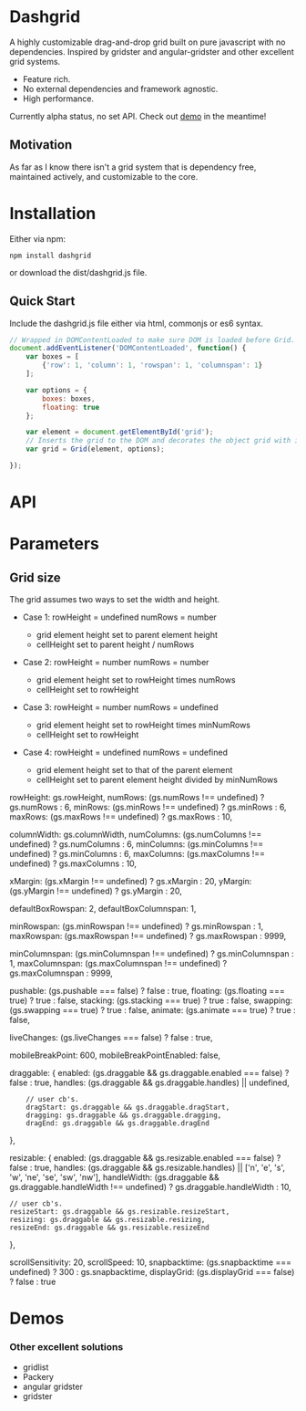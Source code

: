 # Dashgrid

A highly customizable drag-and-drop grid built on pure javascript with no
dependencies. Inspired by gridster and angular-gridster and other excellent grid
systems.

* Feature rich.
* No external dependencies and framework agnostic.
* High performance.

Currently alpha status, no set API.
Check out [demo](http://samiralajmovic.github.io/dashgrid) in the meantime!

## Motivation

As far as I know there isn't a grid system that is dependency free, maintained actively,
and customizable to the core.

# Installation

Either via npm:
```shell
npm install dashgrid
```

or download the dist/dashgrid.js file.

## Quick Start

Include the dashgrid.js file either via html, commonjs or es6 syntax.

```javascript
// Wrapped in DOMContentLoaded to make sure DOM is loaded before Grid.
document.addEventListener('DOMContentLoaded', function() {
    var boxes = [
        {'row': 1, 'column': 1, 'rowspan': 1, 'columnspan': 1}
    ];

    var options = {
        boxes: boxes,
        floating: true
    };

    var element = document.getElementById('grid');
    // Inserts the grid to the DOM and decorates the object grid with its API.
    var grid = Grid(element, options);

});
```

# API

# Parameters

## Grid size

The grid assumes two ways to set the width and height.

* Case 1:
    rowHeight = undefined
    numRows = number

    * grid element height set to parent element height
    * cellHeight set to parent height / numRows

* Case 2:
    rowHeight = number
    numRows = number

    * grid element height set to rowHeight times numRows
    * cellHeight set to rowHeight

* Case 3:
    rowHeight = number
    numRows = undefined

    * grid element height set to rowHeight times minNumRows
    * cellHeight set to rowHeight

* Case 4:
    rowHeight = undefined
    numRows = undefined

    * grid element height set to that of the parent element
    * cellHeight set to parent element height divided by minNumRows

rowHeight: gs.rowHeight,
numRows: (gs.numRows !== undefined) ? gs.numRows : 6,
minRows: (gs.minRows !== undefined) ? gs.minRows : 6,
maxRows: (gs.maxRows !== undefined) ? gs.maxRows : 10,

columnWidth: gs.columnWidth,
numColumns: (gs.numColumns !== undefined) ? gs.numColumns : 6,
minColumns: (gs.minColumns !== undefined) ? gs.minColumns : 6,
maxColumns: (gs.maxColumns !== undefined) ? gs.maxColumns : 10,

xMargin: (gs.xMargin !== undefined) ? gs.xMargin : 20,
yMargin: (gs.yMargin !== undefined) ? gs.yMargin : 20,

defaultBoxRowspan: 2,
defaultBoxColumnspan: 1,

minRowspan: (gs.minRowspan !== undefined) ? gs.minRowspan : 1,
maxRowspan: (gs.maxRowspan !== undefined) ? gs.maxRowspan : 9999,

minColumnspan: (gs.minColumnspan !== undefined) ? gs.minColumnspan : 1,
maxColumnspan: (gs.maxColumnspan !== undefined) ? gs.maxColumnspan : 9999,

pushable: (gs.pushable === false) ? false : true,
floating: (gs.floating === true) ? true : false,
stacking: (gs.stacking === true) ? true : false,
swapping: (gs.swapping === true) ? true : false,
animate: (gs.animate === true) ? true : false,

liveChanges: (gs.liveChanges === false) ? false : true,

mobileBreakPoint: 600,
mobileBreakPointEnabled: false,

draggable: {
        enabled: (gs.draggable && gs.draggable.enabled === false) ? false : true,
        handles: (gs.draggable && gs.draggable.handles) || undefined,

        // user cb's.
        dragStart: gs.draggable && gs.draggable.dragStart,
        dragging: gs.draggable && gs.draggable.dragging,
        dragEnd: gs.draggable && gs.draggable.dragEnd
},

resizable: {
    enabled: (gs.draggable && gs.resizable.enabled === false) ? false : true,
    handles: (gs.draggable && gs.resizable.handles) || ['n', 'e', 's', 'w', 'ne', 'se', 'sw', 'nw'],
    handleWidth: (gs.draggable &&  gs.draggable.handleWidth !== undefined) ? gs.draggable.handleWidth : 10,

    // user cb's.
    resizeStart: gs.draggable && gs.resizable.resizeStart,
    resizing: gs.draggable && gs.resizable.resizing,
    resizeEnd: gs.draggable && gs.resizable.resizeEnd
},

scrollSensitivity: 20,
scrollSpeed: 10,
snapbacktime: (gs.snapbacktime === undefined) ? 300 : gs.snapbacktime,
displayGrid: (gs.displayGrid === false) ? false : true

# Demos

### Other excellent solutions

* gridlist
* Packery
* angular gridster
* gridster
